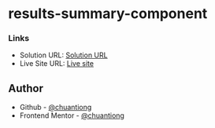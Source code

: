 # results-summary-component

### Links

- Solution URL: [Solution URL](https://www.frontendmentor.io/solutions/results-summary-component-w9o0gzm-Yt)
- Live Site URL: [Live site](https://chuantiong.github.io/results-summary-component/)

## Author

- Github - [@chuantiong](https://github.com/chuantiong)
- Frontend Mentor - [@chuantiong](https://www.frontendmentor.io/profile/chuantiong)
